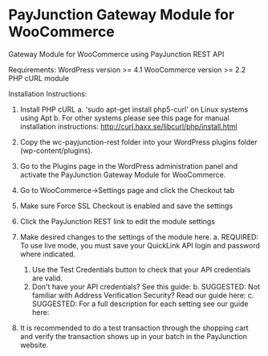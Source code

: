 # PayJunction Gateway Module for WooCommerce
Gateway Module for WooCommerce using PayJunction REST API

Requirements:
  WordPress version >= 4.1
  WooCommerce version >= 2.2
  PHP cURL module
  
Installation Instructions:
  1. Install PHP cURL
    a. 'sudo apt-get install php5-curl' on Linux systems using Apt
    b. For other systems please see this page for manual installation instructions: http://curl.haxx.se/libcurl/php/install.html
  
  2. Copy the wc-payjunction-rest folder into your WordPress plugins folder (wp-content/plugins).
  3. Go to the Plugins page in the WordPress administration panel and activate the 
      PayJunction Gateway Module for WooCommerce.
  4. Go to WooCommerce->Settings page and click the Checkout tab
  5. Make sure Force SSL Checkout is enabled and save the settings
  6. Click the PayJunction REST link to edit the module settings
  7. Make desired changes to the settings of the module here.
    a. REQUIRED: To use live mode, you must save your QuickLink API login and password where indicated.
      1) Use the Test Credentials button to check that your API credentials are valid.
      2) Don't have your API credentials? See this guide: <placeholder>
    b. SUGGESTED: Not familiar with Address Verification Security? Read our guide here: <placeholder>
    c. SUGGESTED: For a full description for each setting see our guide here: <placeholder>
  8. It is recommended to do a test transaction through the shopping cart and verify the transaction shows up in         your batch in the PayJunction website.
